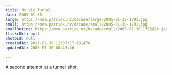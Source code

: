 ```yaml
---
title: Mt Vic Tunnel
date: 2005-01-30
large: https://mea.patrick.nz/decade/large/2005-01-30-1791.jpg
small: https://mea.patrick.nz/decade/small/2005-01-30-1791.jpg
smallRetina: https://mea.patrick.nz/decade/small/2005-01-30-1791@2x.jpg
flickrUrl: null
photoId: null
createdAt: 2011-01-30 11:07:17.681478
updatedAt: 2005-01-30 00:45:26

---
```

A second attempt at a tunnel shot.
